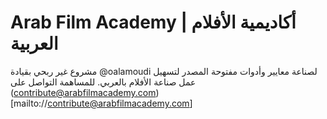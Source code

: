# Arab Film Academy | أكاديمية اﻷفلام العربية

مشروع غير ربحي بقيادة 
@oalamoudi
 لصناعة معايير وأدوات مفتوحة المصدر لتسهيل عمل صناعة الأفلام بالعربي.
للمساهمة التواصل على 
(contribute@arabfilmacademy.com)[mailto://contribute@arabfilmacademy.com]


